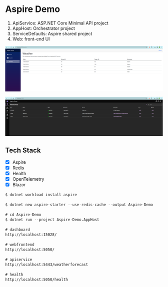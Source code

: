 # Aspire Demo

1. ApiService: ASP.NET Core Minimal API project
2. AppHost: Orchestrator project 
3. ServiceDefaults:  Aspire shared project
4. Web: front-end UI

![alt text](./Doc/aspire-demo.png)

![alt text](./Doc/aspire-demo2.png)

## Tech Stack
 - [x] Aspire 
 - [x] Redis
 - [x] Health
 - [x] OpenTelemetry
 - [x] Blazor

```dotnetcli
$ dotnet workload install aspire

$ dotnet new aspire-starter --use-redis-cache --output Aspire-Demo 

# cd Aspire-Demo
$ dotnet run --project Aspire-Demo.AppHost

# dashboard
http://localhost:15028/

# webfrontend
http://localhost:5050/

# apiservice
http://localhost:5443/weatherforecast

# health
http://localhost:5050/health

```